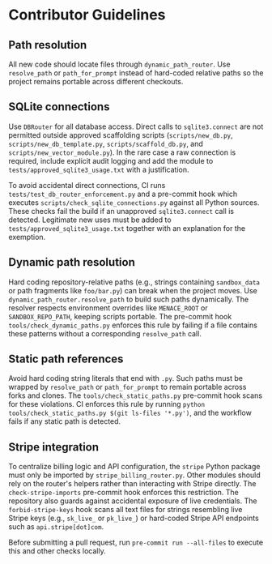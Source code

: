 # Contributor Guidelines

## Path resolution

All new code should locate files through `dynamic_path_router`. Use
`resolve_path` or `path_for_prompt` instead of hard-coded relative paths so the
project remains portable across different checkouts.

## SQLite connections

Use `DBRouter` for all database access. Direct calls to `sqlite3.connect` are not
permitted outside approved scaffolding scripts
(`scripts/new_db.py`, `scripts/new_db_template.py`, `scripts/scaffold_db.py`, and
`scripts/new_vector_module.py`).  In the rare case a raw connection is required,
include explicit audit logging and add the module to
`tests/approved_sqlite3_usage.txt` with a justification.

To avoid accidental direct connections, CI runs
`tests/test_db_router_enforcement.py` and a pre-commit hook which executes
`scripts/check_sqlite_connections.py` against all Python sources. These checks
fail the build if an unapproved `sqlite3.connect` call is detected. Legitimate
new uses must be added to `tests/approved_sqlite3_usage.txt` together with an
explanation for the exemption.

## Dynamic path resolution

Hard coding repository-relative paths (e.g., strings containing `sandbox_data`
or path fragments like `foo/bar.py`) can break when the project moves. Use
`dynamic_path_router.resolve_path` to build such paths dynamically. The resolver
respects environment overrides like `MENACE_ROOT` or `SANDBOX_REPO_PATH`,
keeping scripts portable. The pre-commit hook
`tools/check_dynamic_paths.py` enforces this rule by failing if a file contains
these patterns without a corresponding `resolve_path` call.

## Static path references

Avoid hard coding string literals that end with `.py`. Such paths must be
wrapped by `resolve_path` or `path_for_prompt` to remain portable across forks
and clones. The `tools/check_static_paths.py` pre-commit hook scans for these
violations.
CI enforces this rule by running `python tools/check_static_paths.py $(git ls-files '*.py')`,
and the workflow fails if any static path is detected.

## Stripe integration

To centralize billing logic and API configuration, the `stripe` Python package
must only be imported by `stripe_billing_router.py`. Other modules should rely
on the router's helpers rather than interacting with Stripe directly. The
`check-stripe-imports` pre-commit hook enforces this restriction. The repository
also guards against accidental exposure of live credentials. The
`forbid-stripe-keys` hook scans all text files for strings resembling live
Stripe keys (e.g., `sk_live_` or `pk_live_`) or hard-coded Stripe API endpoints
such as `api.stripe[dot]com`.

Before submitting a pull request, run `pre-commit run --all-files` to execute
this and other checks locally.
